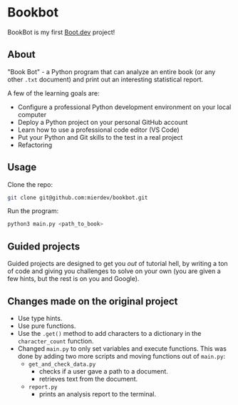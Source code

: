 # Bookbot

BookBot is my first [Boot.dev](https://www.boot.dev) project!

## About

"Book Bot" - a Python program that can analyze an entire book (or any other `.txt` document) and print out an interesting statistical report. 

A few of the learning goals are:
- Configure a professional Python development environment on your local computer
- Deploy a Python project on your personal GitHub account
- Learn how to use a professional code editor (VS Code)
- Put your Python and Git skills to the test in a real project
- Refactoring

## Usage

Clone the repo:
```bash
git clone git@github.com:mierdev/bookbot.git
```

Run the program:
```bash
python3 main.py <path_to_book>
```

## Guided projects

Guided projects are designed to get you *out* of tutorial hell, by writing a ton of code and giving you challenges to solve on your own (you are given a few hints, but the rest is on you and Google).

## Changes made on the original project

- Use type hints.
- Use pure functions.
- Use the `.get()` method to add characters to a dictionary in the `character_count` function.
- Changed `main.py` to only set variables and execute functions. This was done by adding two more scripts and moving functions out of `main.py`:
  - `get_and_check_data.py`
      - checks if a user gave a path to a document.
      - retrieves text from the document.
  - `report.py`
    - prints an analysis report to the terminal.
